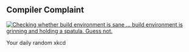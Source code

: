 ## Compiler Complaint
[![Checking whether build environment is sane ... build environment is grinning and holding a spatula.  Guess not.](https://imgs.xkcd.com/comics/compiler_complaint.png)](https://xkcd.com/371/ "Checking whether build environment is sane ... build environment is grinning and holding a spatula.  Guess not.")

Your daily random xkcd
